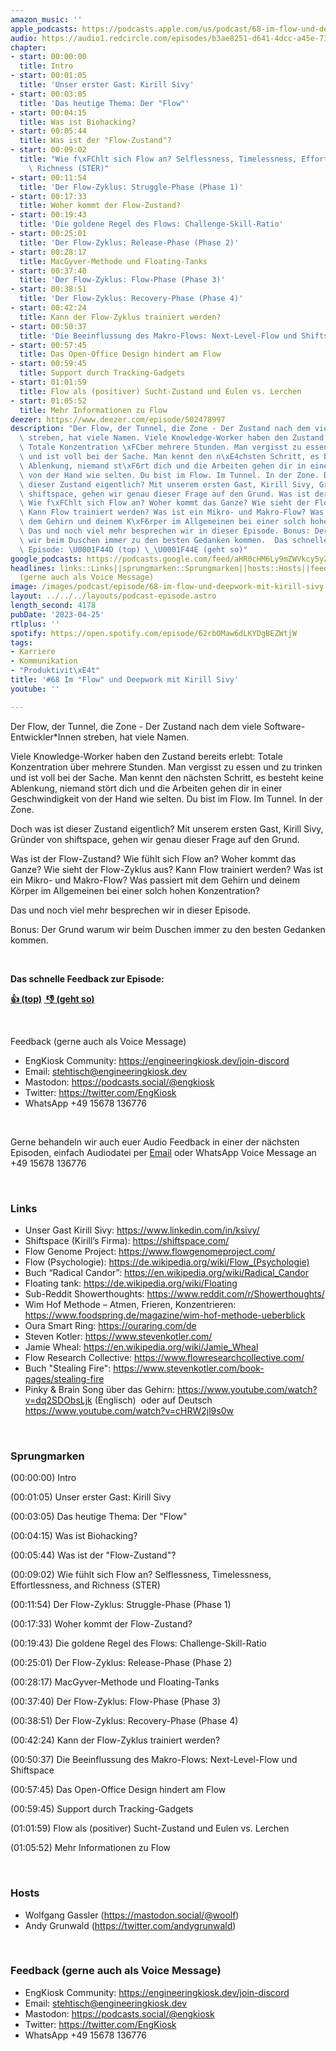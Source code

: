 ```yaml
---
amazon_music: ''
apple_podcasts: https://podcasts.apple.com/us/podcast/68-im-flow-und-deepwork-mit-kirill-sivy/id1603082924?i=1000610502910&uo=4
audio: https://audio1.redcircle.com/episodes/b3ae8251-d641-4dcc-a45e-73dc88c91c3c/stream.mp3
chapter:
- start: 00:00:00
  title: Intro
- start: 00:01:05
  title: 'Unser erster Gast: Kirill Sivy'
- start: 00:03:05
  title: 'Das heutige Thema: Der "Flow"'
- start: 00:04:15
  title: Was ist Biohacking?
- start: 00:05:44
  title: Was ist der "Flow-Zustand"?
- start: 00:09:02
  title: "Wie f\xFChlt sich Flow an? Selflessness, Timelessness, Effortlessness, and\
    \ Richness (STER)"
- start: 00:11:54
  title: 'Der Flow-Zyklus: Struggle-Phase (Phase 1)'
- start: 00:17:33
  title: Woher kommt der Flow-Zustand?
- start: 00:19:43
  title: 'Die goldene Regel des Flows: Challenge-Skill-Ratio'
- start: 00:25:01
  title: 'Der Flow-Zyklus: Release-Phase (Phase 2)'
- start: 00:28:17
  title: MacGyver-Methode und Floating-Tanks
- start: 00:37:40
  title: 'Der Flow-Zyklus: Flow-Phase (Phase 3)'
- start: 00:38:51
  title: 'Der Flow-Zyklus: Recovery-Phase (Phase 4)'
- start: 00:42:24
  title: Kann der Flow-Zyklus trainiert werden?
- start: 00:50:37
  title: 'Die Beeinflussung des Makro-Flows: Next-Level-Flow und Shiftspace'
- start: 00:57:45
  title: Das Open-Office Design hindert am Flow
- start: 00:59:45
  title: Support durch Tracking-Gadgets
- start: 01:01:59
  title: Flow als (positiver) Sucht-Zustand und Eulen vs. Lerchen
- start: 01:05:52
  title: Mehr Informationen zu Flow
deezer: https://www.deezer.com/episode/502478997
description: "Der Flow, der Tunnel, die Zone - Der Zustand nach dem viele Software-Entwickler*Innen\
  \ streben, hat viele Namen. Viele Knowledge-Worker haben den Zustand bereits erlebt:\
  \ Totale Konzentration \xFCber mehrere Stunden. Man vergisst zu essen und zu trinken\
  \ und ist voll bei der Sache. Man kennt den n\xE4chsten Schritt, es besteht keine\
  \ Ablenkung, niemand st\xF6rt dich und die Arbeiten gehen dir in einer Geschwindigkeit\
  \ von der Hand wie selten. Du bist im Flow. Im Tunnel. In der Zone. Doch was ist\
  \ dieser Zustand eigentlich? Mit unserem ersten Gast, Kirill Sivy, Gr\xFCnder von\
  \ shiftspace, gehen wir genau dieser Frage auf den Grund. Was ist der Flow-Zustand?\
  \ Wie f\xFChlt sich Flow an? Woher kommt das Ganze? Wie sieht der Flow-Zyklus aus?\
  \ Kann Flow trainiert werden? Was ist ein Mikro- und Makro-Flow? Was passiert mit\
  \ dem Gehirn und deinem K\xF6rper im Allgemeinen bei einer solch hohen Konzentration?\
  \ Das und noch viel mehr besprechen wir in dieser Episode. Bonus: Der Grund warum\
  \ wir beim Duschen immer zu den besten Gedanken kommen.  Das schnelle Feedback zur\
  \ Episode: \U0001F44D (top) \_\U0001F44E (geht so)"
google_podcasts: https://podcasts.google.com/feed/aHR0cHM6Ly9mZWVkcy5yZWRjaXJjbGUuY29tLzBlY2ZkZmQ3LWZkYTEtNGMzZC05NTE1LTQ3NjcyN2Y5ZGY1ZQ/episode/ZmJiYTE0Y2MtOTMxNi00MjZiLWI3NGUtMTUwMTcwNTk0NDg3?sa=X&ved=2ahUKEwi3iOm6tsT-AhVhrmoFHbGtA_QQkfYCegQIARAF
headlines: links::Links||sprungmarken::Sprungmarken||hosts::Hosts||feedback-gerne-auch-als-voice-message::Feedback
  (gerne auch als Voice Message)
image: /images/podcast/episode/68-im-flow-und-deepwork-mit-kirill-sivy.jpg
layout: ../../../layouts/podcast-episode.astro
length_second: 4178
pubDate: '2023-04-25'
rtlplus: ''
spotify: https://open.spotify.com/episode/62rbOMaw6dLKYDgBEZWtjW
tags:
- Karriere
- Kommunikation
- "Produktivit\xE4t"
title: '#68 Im "Flow" und Deepwork mit Kirill Sivy'
youtube: ''

---
```

<p><span>Der Flow, der Tunnel, die Zone - Der Zustand nach dem viele Software-Entwickler*Innen streben, hat viele Namen.</span></p><p><span>Viele Knowledge-Worker haben den Zustand bereits erlebt: Totale Konzentration über mehrere Stunden. Man vergisst zu essen und zu trinken und ist voll bei der Sache. Man kennt den nächsten Schritt, es besteht keine Ablenkung, niemand stört dich und die Arbeiten gehen dir in einer Geschwindigkeit von der Hand wie selten. Du bist im Flow. Im Tunnel. In der Zone.</span></p><p><span>Doch was ist dieser Zustand eigentlich? Mit unserem ersten Gast, Kirill Sivy, Gründer von shiftspace, gehen wir genau dieser Frage auf den Grund.</span></p><p><span>Was ist der Flow-Zustand? Wie fühlt sich Flow an? Woher kommt das Ganze? Wie sieht der Flow-Zyklus aus? Kann Flow trainiert werden? Was ist ein Mikro- und Makro-Flow? Was passiert mit dem Gehirn und deinem Körper im Allgemeinen bei einer solch hohen Konzentration?</span></p><p><span>Das und noch viel mehr besprechen wir in dieser Episode.</span></p><p><span>Bonus: Der Grund warum wir beim Duschen immer zu den besten Gedanken kommen.</span></p><p><br></p><p><strong>Das schnelle Feedback zur Episode:</strong></p><p><a href="https://api.openpodcast.dev/feedback/68/upvote" rel="nofollow"><strong>👍 (top)</strong></a><strong> </strong><a href="https://api.openpodcast.dev/feedback/18/downvote" rel="nofollow"><strong> </strong></a><a href="https://api.openpodcast.dev/feedback/68/downvote" rel="nofollow"><strong>👎 (geht so)</strong></a></p><p><br></p><p><span>Feedback (gerne auch als Voice Message)</span></p><ul><li><span>EngKiosk Community: </span><a href="https://engineeringkiosk.dev/join-discord">https://engineeringkiosk.dev/join-discord</a><span> </span></li><li><span>Email: </span><a href="mailto:stehtisch@engineeringkiosk.dev" rel="nofollow">stehtisch@engineeringkiosk.dev</a></li><li><span>Mastodon: </span><a href="https://podcasts.social/@engkiosk" rel="nofollow">https://podcasts.social/@engkiosk</a></li><li><span>Twitter: </span><a href="https://twitter.com/EngKiosk" rel="nofollow">https://twitter.com/EngKiosk</a></li><li><span>WhatsApp </span>+49 15678 136776</li></ul><p><br></p><p><span>Gerne behandeln wir auch euer Audio Feedback in einer der nächsten Episoden, einfach Audiodatei per </span><a href="https://engineeringkiosk.dev/kontakt/">Email</a><span> oder WhatsApp Voice Message an </span>+49 15678 136776</p><p><br></p><h3 id="links">Links</h3><ul><li><span>Unser Gast Kirill Sivy: </span><a href="https://www.linkedin.com/in/ksivy/" rel="nofollow">https://www.linkedin.com/in/ksivy/</a><span> </span></li><li><span>Shiftspace (Kirill’s Firma): </span><a href="https://shiftspace.com/" rel="nofollow">https://shiftspace.com/</a></li><li><span>Flow Genome Project: </span><a href="https://www.flowgenomeproject.com/" rel="nofollow">https://www.flowgenomeproject.com/</a></li><li><span>Flow (Psychologie): </span><a href="https://de.wikipedia.org/wiki/Flow_(Psychologie)" rel="nofollow">https://de.wikipedia.org/wiki/Flow_(Psychologie)</a></li><li><span>Buch “Radical Candor”: </span><a href="https://en.wikipedia.org/wiki/Radical_Candor" rel="nofollow">https://en.wikipedia.org/wiki/Radical_Candor</a><span> </span></li><li><span>Floating tank: </span><a href="https://de.wikipedia.org/wiki/Floating" rel="nofollow">https://de.wikipedia.org/wiki/Floating</a></li><li><span>Sub-Reddit Showerthoughts: </span><a href="https://www.reddit.com/r/Showerthoughts/" rel="nofollow">https://www.reddit.com/r/Showerthoughts/</a></li><li><span>Wim Hof Methode – Atmen, Frieren, Konzentrieren: </span><a href="https://www.foodspring.de/magazine/wim-hof-methode-ueberblick" rel="nofollow">https://www.foodspring.de/magazine/wim-hof-methode-ueberblick</a></li><li><span>Oura Smart Ring: </span><a href="https://ouraring.com/de" rel="nofollow">https://ouraring.com/de</a></li><li><span>Steven Kotler: </span><a href="https://www.stevenkotler.com/" rel="nofollow">https://www.stevenkotler.com/</a></li><li><span>Jamie Wheal: </span><a href="https://en.wikipedia.org/wiki/Jamie_Wheal" rel="nofollow">https://en.wikipedia.org/wiki/Jamie_Wheal</a></li><li><span>Flow Research Collective: </span><a href="https://www.flowresearchcollective.com/" rel="nofollow">https://www.flowresearchcollective.com/</a></li><li><span>Buch &#34;Stealing Fire&#34;: </span><a href="https://www.stevenkotler.com/book-pages/stealing-fire" rel="nofollow">https://www.stevenkotler.com/book-pages/stealing-fire</a><span> </span></li><li><span>Pinky &amp; Brain Song über das Gehirn: </span><a href="https://www.youtube.com/watch?v=dq2SDObsLjk" rel="nofollow">https://www.youtube.com/watch?v=dq2SDObsLjk</a><span> (Englisch)  oder auf Deutsch </span><a href="https://www.youtube.com/watch?v=cHRW2jl9s0w" rel="nofollow">https://www.youtube.com/watch?v=cHRW2jl9s0w</a><span> </span></li></ul><p><br></p><h3 id="sprungmarken">Sprungmarken</h3><p><span>(00:00:00) Intro</span></p><p><span>(00:01:05) Unser erster Gast: Kirill Sivy</span></p><p><span>(00:03:05) Das heutige Thema: Der &#34;Flow&#34;</span></p><p><span>(00:04:15) Was ist Biohacking?</span></p><p><span>(00:05:44) Was ist der &#34;Flow-Zustand&#34;?</span></p><p><span>(00:09:02) Wie fühlt sich Flow an? Selflessness, Timelessness, Effortlessness, and Richness (STER)</span></p><p><span>(00:11:54) Der Flow-Zyklus: Struggle-Phase (Phase 1)</span></p><p><span>(00:17:33) Woher kommt der Flow-Zustand?</span></p><p><span>(00:19:43) Die goldene Regel des Flows: Challenge-Skill-Ratio</span></p><p><span>(00:25:01) Der Flow-Zyklus: Release-Phase (Phase 2)</span></p><p><span>(00:28:17) MacGyver-Methode und Floating-Tanks</span></p><p><span>(00:37:40) Der Flow-Zyklus: Flow-Phase (Phase 3)</span></p><p><span>(00:38:51) Der Flow-Zyklus: Recovery-Phase (Phase 4)</span></p><p><span>(00:42:24) Kann der Flow-Zyklus trainiert werden?</span></p><p><span>(00:50:37) Die Beeinflussung des Makro-Flows: Next-Level-Flow und Shiftspace</span></p><p><span>(00:57:45) Das Open-Office Design hindert am Flow</span></p><p><span>(00:59:45) Support durch Tracking-Gadgets</span></p><p><span>(01:01:59) Flow als (positiver) Sucht-Zustand und Eulen vs. Lerchen</span></p><p><span>(01:05:52) Mehr Informationen zu Flow</span></p><p><br></p><h3 id="hosts">Hosts</h3><ul><li><span>Wolfgang Gassler (</span><a href="https://mastodon.social/@woolf" rel="nofollow">https://mastodon.social/@woolf</a><span>)</span></li><li><span>Andy Grunwald (</span><a href="https://twitter.com/andygrunwald" rel="nofollow">https://twitter.com/andygrunwald</a><span>)</span></li></ul><p><br></p><h3 id="feedback-gerne-auch-als-voice-message">Feedback (gerne auch als Voice Message)</h3><ul><li><span>EngKiosk Community: </span><a href="https://engineeringkiosk.dev/join-discord">https://engineeringkiosk.dev/join-discord</a><span> </span></li><li><span>Email: </span><a href="mailto:stehtisch@engineeringkiosk.dev" rel="nofollow">stehtisch@engineeringkiosk.dev</a></li><li><span>Mastodon: </span><a href="https://podcasts.social/@engkiosk" rel="nofollow">https://podcasts.social/@engkiosk</a></li><li><span>Twitter: </span><a href="https://twitter.com/EngKiosk" rel="nofollow">https://twitter.com/EngKiosk</a></li><li><span>WhatsApp </span>+49 15678 136776</li></ul>